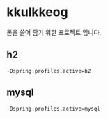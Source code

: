 # kkulkkeog

돈을 쓸어 담기 위한 프로젝트 입니다. 

## h2
`-Dspring.profiles.active=h2`

## mysql
`-Dspring.profiles.active=mysql`
